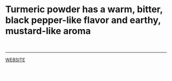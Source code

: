 
<!DOCTYPE html>
<html>
  <head>
    <title>TURMERIC☘</title>
    <h1>Turmeric powder has a warm, bitter, black pepper-like flavor and earthy, mustard-like aroma</h1><br>
    <hr>
    <a href="https: https://www.hopkinsmedicine.org/health/wellness-and-prevention/turmeric-benefits">WEBSITE</a>
    
  </head>
  <body><bgccolor="black" style="color: white">
    <p>Turmeric is a deep, golden-orange spice known for adding color, flavor and nutrition to foods.</p>
  </body>
</html>
